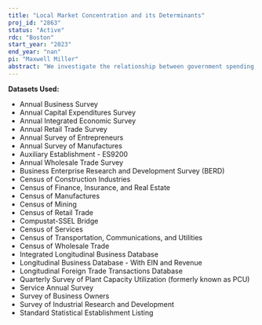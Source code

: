 ```yaml
---
title: "Local Market Concentration and its Determinants"
proj_id: "2863"
status: "Active"
rdc: "Boston"
start_year: "2023"
end_year: "nan"
pi: "Maxwell Miller"
abstract: "We investigate the relationship between government spending shocks and product-market concentration at the local level using data from the Longitudinal Business Database and the associated economic censuses from the Census Bureau. To estimate causal effects of local government spending, we exploit the fact that many federal spending programs to local areas depend on local population levels, and that local population is estimated with two different methodologies depending on whether the year is a Census or a non-Census year. Our preliminary findings suggest a permanent increase in local product-market concentration following positive shocks to government spending. We then develop a model in the spirit of Aghion and Howitt (1992) where competition discourages laggard firms from innovating but encourages neck-and-neck firms to innovate. Together with the effect of competition on the equilibrium industry structure, we provide the conditions under which a permanent increase in government spending leads to higher industry concentration. We then expect to show that these theoretical conditions hold in the data. Our results shed light on the unintended consequences of increased government spending, and its potential relationship to increasing concentration and profits in the United States."
---
```


**Datasets Used:**

  - Annual Business Survey 
  - Annual Capital Expenditures Survey 
  - Annual Integrated Economic Survey 
  - Annual Retail Trade Survey 
  - Annual Survey of Entrepreneurs 
  - Annual Survey of Manufactures 
  - Auxiliary Establishment - ES9200 
  - Annual Wholesale Trade Survey 
  - Business Enterprise Research and Development Survey (BERD) 
  - Census of Construction Industries 
  - Census of Finance, Insurance, and Real Estate 
  - Census of Manufactures 
  - Census of Mining 
  - Census of Retail Trade 
  - Compustat-SSEL Bridge 
  - Census of Services 
  - Census of Transportation, Communications, and Utilities 
  - Census of Wholesale Trade 
  - Integrated Longitudinal Business Database 
  - Longitudinal Business Database - With EIN and Revenue 
  - Longitudinal Foreign Trade Transactions Database 
  - Quarterly Survey of Plant Capacity Utilization (formerly known as PCU) 
  - Service Annual Survey 
  - Survey of Business Owners 
  - Survey of Industrial Research and Development 
  - Standard Statistical Establishment Listing 

